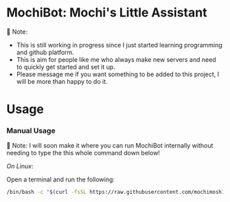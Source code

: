 # MochiBot: Mochi's Little Assistant 

📝 Note:

- This is still working in progress since I just started learning programming and github platform.
- This is aim for people like me who always make new servers and need to quickly get started and set it up.
- Please message me if you want something to be added to this project, I will be more than happy to do it.
# **Usage**

### Manual Usage

📝 Note: I will soon make it where you can run MochiBot internally without
needing to type the this whole command down below!

_On Linux_: 

Open a terminal and run the following:

```bash
/bin/bash -c "$(curl -fsSL https://raw.githubusercontent.com/mochimosh101/MochiBot/main/Essentials/pretty_menu.sh)"
```
